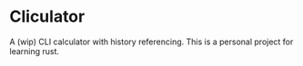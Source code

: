 # Cliculator

A (wip) CLI calculator with history referencing. This is a personal project for learning rust.